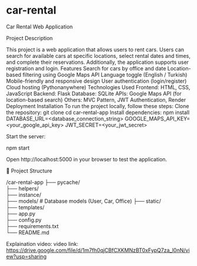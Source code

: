# car-rental
Car Rental Web Application

Project Description

This project is a web application that allows users to rent cars. Users can search for available cars at specific locations, select rental dates and times, and complete their reservations. Additionally, the application supports user registration and login.
Features
 Search for cars by office and date
 Location-based filtering using Google Maps API
 Language toggle (English / Turkish)
 Mobile-friendly and responsive design
 User authentication (login/register)
 Cloud hosting (Pythonanywhere)
Technologies Used
Frontend: HTML, CSS, JavaScript
Backend: Flask
Database: SQLite
APIs: Google Maps API (for location-based search)
Others: MVC Pattern, JWT Authentication, Render Deployment
Installation
To run the project locally, follow these steps:
Clone the repository:
git clone <repository-url>
cd car-rental-app
Install dependencies:
npm install
DATABASE_URL=<database_connection_string>
GOOGLE_MAPS_API_KEY=<your_google_api_key>
JWT_SECRET=<your_jwt_secret>

Start the server:

npm start

Open http://localhost:5000 in your browser to test the application.

📂 Project Structure

/car-rental-app
├── pycache/        
├── helpers/          
├── instance/          
├── models/          # Database models (User, Car, Office)
├── static/     
├── templates/           
├── app.py            
├── config.py        
├── requirements.txt     
└── README.md        


Explaination video: video link: 
https://drive.google.com/file/d/1m7fh0qjCBfCXKMNzBT0xFypQ7za_l0nN/view?usp=sharing

